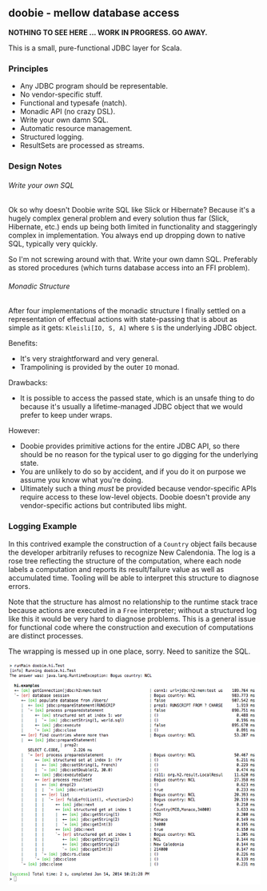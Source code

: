 ## doobie - mellow database access

**NOTHING TO SEE HERE ... WORK IN PROGRESS. GO AWAY.**

This is a small, pure-functional JDBC layer for Scala.

### Principles

 - Any JDBC program should be representable.
 - No vendor-specific stuff.
 - Functional and typesafe (natch).
 - Monadic API (no crazy DSL).
 - Write your own damn SQL.
 - Automatic resource management.
 - Structured logging.
 - ResultSets are processed as streams.

### Design Notes

###### Write your own SQL

Ok so why doesn't Doobie write SQL like Slick or Hibernate? Because it's a hugely complex general problem and every solution thus far (Slick, Hibernate, etc.) ends up being both limited in functionality and staggeringly complex in implementation. You always end up dropping down to native SQL, typically very quickly.

So I'm not screwing around with that. Write your own damn SQL. Preferably as stored procedures (which turns database access into an FFI problem).

###### Monadic Structure

After four implementations of the monadic structure I finally settled on a representation of effectual actions with state-passing that is about as simple as it gets: `Kleisli[IO, S, A]` where `S` is the underlying JDBC object.

Benefits:

 - It's very straightforward and very general.
 - Trampolining is provided by the outer `IO` monad.

Drawbacks:

 - It is possible to access the passed state, which is an unsafe thing to do because it's usually a lifetime-managed JDBC object that we would prefer to keep under wraps. 

 However: 

  - Doobie provides primitive actions for the entire JDBC API, so there should be no reason for the typical user to go digging for the underlying state.
  - You are unlikely to do so by accident, and if you do it on purpose we assume you know what you're doing.
  - Ultimately such a thing *must* be provided because vendor-specific APIs require access to these low-level objects. Doobie doesn't provide any vendor-specific actions but contributed libs might.



### Logging Example

In this contrived example the construction of a `Country` object fails because the developer arbitrarily refuses to recognize New Calendonia. The log is a rose tree reflecting the structure of the computation, where each node labels a computation and reports its result/failure value as well as accumulated time. Tooling will be able to interpret this structure to diagnose errors. 

Note that the structure has almost no relationship to the runtime stack trace because actions are executed in a `Free` interpreter; without a structured log like this it would be very hard to diagnose problems. This is a general issue for functional code where the construction and execution of computations are distinct processes.

The wrapping is messed up in one place, sorry. Need to sanitize the SQL.

![DigitalKiwi made me do this](log.png)
